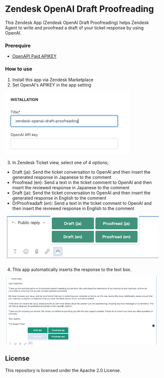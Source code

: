 # Zendesk OpenAI Draft Proofreading

This Zendesk App (Zendesk OpenAI Draft Proofreading) helps Zendesk Agent to write and proofread a draft of your ticket response by using OpenAI.

### Prerequire

- [OpenAPI Paid APIKEY](https://platform.openai.com/account/api-keys)

### How to use

1. Install this app via Zendesk Marketplace
2. Set OpenAI's APIKEY in the app setting

![README](./readme.png)

3. In Zendesk Ticket view, select one of 4 options;

- Draft (ja): Send the ticket conversation to OpenAI and then insert the generated response in Japanese to the comment
- Proofread (en): Send a text in the ticket comment to OpenAI and then insert the reviewed response  in Japanese to the comment
- Draft (ja): Send the ticket conversation to OpenAI and then insert the generated response in English to the comment
- DrProofreadaft (en): Send a text in the ticket comment to OpenAI and then insert the reviewed response  in English to the comment

![README](./readme-1.png)

4. This app automatically inserts the response to the text box.

![README](./readme-2.png)


## License

This repository is licensed under the Apache 2.0 License.

